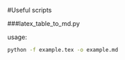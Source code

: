 #Useful scripts

###latex\_table\_to\_md.py

usage:

```bash
python -f example.tex -o example.md
```
